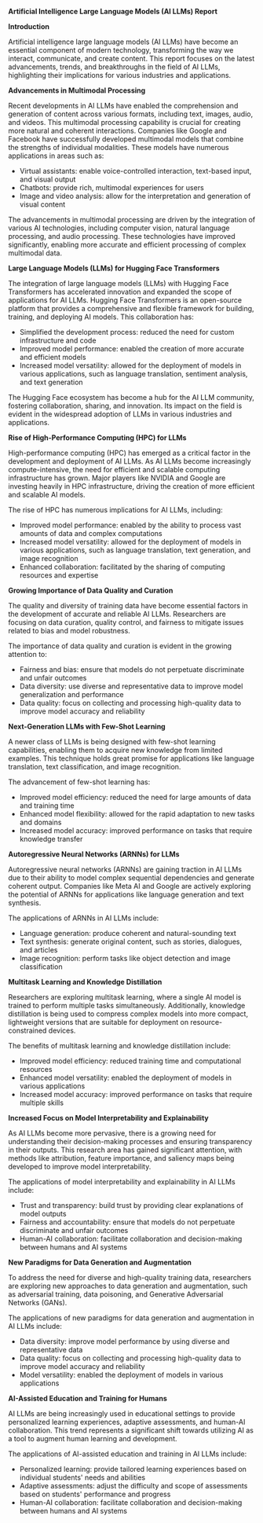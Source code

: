 **Artificial Intelligence Large Language Models (AI LLMs) Report**

**Introduction**

Artificial intelligence large language models (AI LLMs) have become an essential component of modern technology, transforming the way we interact, communicate, and create content. This report focuses on the latest advancements, trends, and breakthroughs in the field of AI LLMs, highlighting their implications for various industries and applications.

**Advancements in Multimodal Processing**

Recent developments in AI LLMs have enabled the comprehension and generation of content across various formats, including text, images, audio, and videos. This multimodal processing capability is crucial for creating more natural and coherent interactions. Companies like Google and Facebook have successfully developed multimodal models that combine the strengths of individual modalities. These models have numerous applications in areas such as:

* Virtual assistants: enable voice-controlled interaction, text-based input, and visual output
* Chatbots: provide rich, multimodal experiences for users
* Image and video analysis: allow for the interpretation and generation of visual content

The advancements in multimodal processing are driven by the integration of various AI technologies, including computer vision, natural language processing, and audio processing. These technologies have improved significantly, enabling more accurate and efficient processing of complex multimodal data.

**Large Language Models (LLMs) for Hugging Face Transformers**

The integration of large language models (LLMs) with Hugging Face Transformers has accelerated innovation and expanded the scope of applications for AI LLMs. Hugging Face Transformers is an open-source platform that provides a comprehensive and flexible framework for building, training, and deploying AI models. This collaboration has:

* Simplified the development process: reduced the need for custom infrastructure and code
* Improved model performance: enabled the creation of more accurate and efficient models
* Increased model versatility: allowed for the deployment of models in various applications, such as language translation, sentiment analysis, and text generation

The Hugging Face ecosystem has become a hub for the AI LLM community, fostering collaboration, sharing, and innovation. Its impact on the field is evident in the widespread adoption of LLMs in various industries and applications.

**Rise of High-Performance Computing (HPC) for LLMs**

High-performance computing (HPC) has emerged as a critical factor in the development and deployment of AI LLMs. As AI LLMs become increasingly compute-intensive, the need for efficient and scalable computing infrastructure has grown. Major players like NVIDIA and Google are investing heavily in HPC infrastructure, driving the creation of more efficient and scalable AI models.

The rise of HPC has numerous implications for AI LLMs, including:

* Improved model performance: enabled by the ability to process vast amounts of data and complex computations
* Increased model versatility: allowed for the deployment of models in various applications, such as language translation, text generation, and image recognition
* Enhanced collaboration: facilitated by the sharing of computing resources and expertise

**Growing Importance of Data Quality and Curation**

The quality and diversity of training data have become essential factors in the development of accurate and reliable AI LLMs. Researchers are focusing on data curation, quality control, and fairness to mitigate issues related to bias and model robustness.

The importance of data quality and curation is evident in the growing attention to:

* Fairness and bias: ensure that models do not perpetuate discriminate and unfair outcomes
* Data diversity: use diverse and representative data to improve model generalization and performance
* Data quality: focus on collecting and processing high-quality data to improve model accuracy and reliability

**Next-Generation LLMs with Few-Shot Learning**

A newer class of LLMs is being designed with few-shot learning capabilities, enabling them to acquire new knowledge from limited examples. This technique holds great promise for applications like language translation, text classification, and image recognition.

The advancement of few-shot learning has:

* Improved model efficiency: reduced the need for large amounts of data and training time
* Enhanced model flexibility: allowed for the rapid adaptation to new tasks and domains
* Increased model accuracy: improved performance on tasks that require knowledge transfer

**Autoregressive Neural Networks (ARNNs) for LLMs**

Autoregressive neural networks (ARNNs) are gaining traction in AI LLMs due to their ability to model complex sequential dependencies and generate coherent output. Companies like Meta AI and Google are actively exploring the potential of ARNNs for applications like language generation and text synthesis.

The applications of ARNNs in AI LLMs include:

* Language generation: produce coherent and natural-sounding text
* Text synthesis: generate original content, such as stories, dialogues, and articles
* Image recognition: perform tasks like object detection and image classification

**Multitask Learning and Knowledge Distillation**

Researchers are exploring multitask learning, where a single AI model is trained to perform multiple tasks simultaneously. Additionally, knowledge distillation is being used to compress complex models into more compact, lightweight versions that are suitable for deployment on resource-constrained devices.

The benefits of multitask learning and knowledge distillation include:

* Improved model efficiency: reduced training time and computational resources
* Enhanced model versatility: enabled the deployment of models in various applications
* Increased model accuracy: improved performance on tasks that require multiple skills

**Increased Focus on Model Interpretability and Explainability**

As AI LLMs become more pervasive, there is a growing need for understanding their decision-making processes and ensuring transparency in their outputs. This research area has gained significant attention, with methods like attribution, feature importance, and saliency maps being developed to improve model interpretability.

The applications of model interpretability and explainability in AI LLMs include:

* Trust and transparency: build trust by providing clear explanations of model outputs
* Fairness and accountability: ensure that models do not perpetuate discriminate and unfair outcomes
* Human-AI collaboration: facilitate collaboration and decision-making between humans and AI systems

**New Paradigms for Data Generation and Augmentation**

To address the need for diverse and high-quality training data, researchers are exploring new approaches to data generation and augmentation, such as adversarial training, data poisoning, and Generative Adversarial Networks (GANs).

The applications of new paradigms for data generation and augmentation in AI LLMs include:

* Data diversity: improve model performance by using diverse and representative data
* Data quality: focus on collecting and processing high-quality data to improve model accuracy and reliability
* Model versatility: enabled the deployment of models in various applications

**AI-Assisted Education and Training for Humans**

AI LLMs are being increasingly used in educational settings to provide personalized learning experiences, adaptive assessments, and human-AI collaboration. This trend represents a significant shift towards utilizing AI as a tool to augment human learning and development.

The applications of AI-assisted education and training in AI LLMs include:

* Personalized learning: provide tailored learning experiences based on individual students' needs and abilities
* Adaptive assessments: adjust the difficulty and scope of assessments based on students' performance and progress
* Human-AI collaboration: facilitate collaboration and decision-making between humans and AI systems